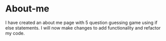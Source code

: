 # About-me

I have created an about me page with 5 question guessing game using if else statements. I will now make changes to add functionality and refactor my code.
